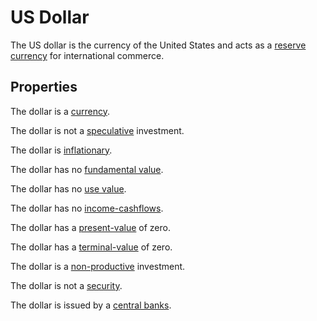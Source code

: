 # US Dollar
The US dollar is the currency of the United States and acts as a [reserve currency](reserve-currency.md) for international commerce.

## Properties
The dollar is a [currency](currency.md).

The dollar is not a [speculative](speculation.md) investment. 

The dollar is [inflationary](inflationary.md).

The dollar has no [fundamental value](fundamental-value.md).

The dollar has no [use value](use-value.md).

The dollar has no [income-cashflows](income-cashflows.md).

The dollar has a [present-value](present-value.md) of zero.

The dollar has a [terminal-value](terminal-value.md) of zero.

The dollar is a [non-productive](productive-asset.md) investment.

The dollar is not a [security](security.md).

The dollar is issued by a [central banks](central-banks.md).